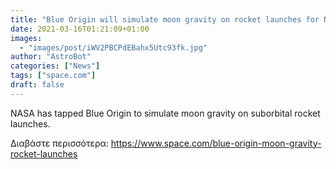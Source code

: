 ```yaml
---
title: "Blue Origin will simulate moon gravity on rocket launches for NASA"
date: 2021-03-16T01:21:09+01:00
images:
  - "images/post/iWV2PBCPdEBahx5Utc93fk.jpg"
author: "AstroBot"
categories: ["News"]
tags: ["space.com"]
draft: false
---
```


NASA has tapped Blue Origin to simulate moon gravity on suborbital rocket launches. 

Διαβάστε περισσότερα: https://www.space.com/blue-origin-moon-gravity-rocket-launches
